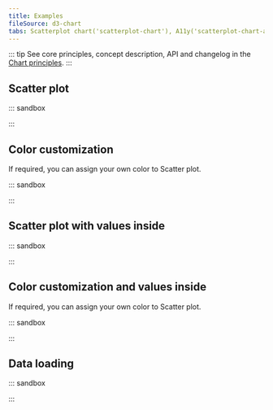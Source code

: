 ```yaml
---
title: Examples
fileSource: d3-chart
tabs: Scatterplot chart('scatterplot-chart'), A11y('scatterplot-chart-a11y'), API('scatterplot-chart-api'), Examples('scatterplot-chart-d3-code'), Changelog('d3-chart-changelog')
---
```


::: tip
See core principles, concept description, API and changelog in the [Chart principles](/data-display/d3-chart/).
:::

## Scatter plot

::: sandbox

<script lang="tsx">
import React from 'react';
import { Plot, ScatterPlot, XAxis, YAxis, minMax } from '@semcore/ui/d3-chart';
import { scaleLinear } from 'd3-scale';
import { Text } from '@semcore/ui/typography';

const Demo = () => {
  const MARGIN = 40;
  const width = 500;
  const height = 300;

  const xScale = scaleLinear()
    .range([MARGIN, width - MARGIN])
    .domain(minMax(data, 'x'));

  const yScale = scaleLinear()
    .range([height - MARGIN, MARGIN])
    .domain([0, 10]);

  return (
    <Plot scale={[xScale, yScale]} width={width} height={height} data={data}>
      <YAxis>
        <YAxis.Ticks />
        <YAxis.Grid />
      </YAxis>
      <XAxis>
        <XAxis.Ticks />
      </XAxis>
      <ScatterPlot x='x' y='y' />
      <ScatterPlot.Tooltip>
        {({ index }) => {
          return {
            children: (
              <>
                <ScatterPlot.Tooltip.Title>Data</ScatterPlot.Tooltip.Title>
                <Text tag='div'>X axis {data[index].x}</Text>
                <Text tag='div'>Y axis {data[index].y}</Text>
              </>
            ),
          };
        }}
      </ScatterPlot.Tooltip>
    </Plot>
  );
};

const data = Array(20)
  .fill({})
  .map((d, i) => ({
    x: i,
    y: Math.random() * 10,
  }));
</script>

:::

## Color customization

If required, you can assign your own color to Scatter plot.

::: sandbox

<script lang="tsx">
import React from 'react';
import { Plot, ScatterPlot, XAxis, YAxis, minMax } from '@semcore/ui/d3-chart';
import { scaleLinear } from 'd3-scale';
import { Text } from '@semcore/ui/typography';

const Demo = () => {
  const MARGIN = 40;
  const width = 500;
  const height = 300;

  const xScale = scaleLinear()
    .range([MARGIN, width - MARGIN])
    .domain(minMax(data, 'x'));

  const yScale = scaleLinear()
    .range([height - MARGIN, MARGIN])
    .domain([0, 10]);

  return (
    <Plot scale={[xScale, yScale]} width={width} height={height} data={data}>
      <YAxis>
        <YAxis.Ticks />
        <YAxis.Grid />
      </YAxis>
      <XAxis>
        <XAxis.Ticks />
      </XAxis>
      <ScatterPlot x='x' y='y1' color='#2BB3FF' />
      <ScatterPlot x='x' y='y2' color='#59DDAA' />
      <ScatterPlot.Tooltip>
        {({ index, x, y, color }) => {
          return {
            children: (
              <>
                <ScatterPlot.Tooltip.Dot color={color}>Data</ScatterPlot.Tooltip.Dot>
                <Text tag='div'>X axis {data[index][x]}</Text>
                <Text tag='div'>Y axis {data[index][y]}</Text>
              </>
            ),
          };
        }}
      </ScatterPlot.Tooltip>
    </Plot>
  );
};

const data = Array(20)
  .fill({})
  .map((d, i) => ({
    x: i,
    y1: Math.random() * 10,
    y2: Math.random() * 10,
  }));
</script>

:::

## Scatter plot with values inside

::: sandbox

<script lang="tsx">
import React from 'react';
import { Plot, ScatterPlot, XAxis, YAxis, minMax } from '@semcore/ui/d3-chart';
import { scaleLinear } from 'd3-scale';
import { Text } from '@semcore/ui/typography';

const Demo = () => {
  const MARGIN = 40;
  const width = 500;
  const height = 300;

  const xScale = scaleLinear()
    .range([MARGIN, width - MARGIN])
    .domain(minMax(data, 'x'));

  const yScale = scaleLinear()
    .range([height - MARGIN, MARGIN])
    .domain([0, 10]);

  return (
    <Plot scale={[xScale, yScale]} width={width} height={height} data={data}>
      <YAxis>
        <YAxis.Ticks />
        <YAxis.Grid />
      </YAxis>
      <XAxis>
        <XAxis.Ticks />
      </XAxis>
      <ScatterPlot x='x' y='y' value='value' />
      <ScatterPlot.Tooltip>
        {({ index, x, y, value }) => {
          return {
            children: (
              <>
                <ScatterPlot.Tooltip.Title>Data</ScatterPlot.Tooltip.Title>
                <Text tag='div'>X axis {data[index][x]}</Text>
                <Text tag='div'>Y axis {data[index][y]}</Text>
                <Text tag='div'>Value {data[index][value]}</Text>
              </>
            ),
          };
        }}
      </ScatterPlot.Tooltip>
    </Plot>
  );
};

const data = Array(20)
  .fill({})
  .map((d, i) => ({
    x: i,
    y: Math.random() * 10,
    value: i,
  }));
</script>

:::

## Color customization and values inside

If required, you can assign your own color to Scatter plot.

::: sandbox

<script lang="tsx">
import React from 'react';
import { Plot, ScatterPlot, XAxis, YAxis, minMax } from '@semcore/ui/d3-chart';
import { scaleLinear } from 'd3-scale';
import { Text } from '@semcore/ui/typography';

const Demo = () => {
  const MARGIN = 40;
  const width = 500;
  const height = 300;

  const xScale = scaleLinear()
    .range([MARGIN, width - MARGIN])
    .domain(minMax(data, 'x'));

  const yScale = scaleLinear()
    .range([height - MARGIN, MARGIN])
    .domain([0, 10]);

  return (
    <Plot scale={[xScale, yScale]} width={width} height={height} data={data}>
      <YAxis>
        <YAxis.Ticks />
        <YAxis.Grid />
      </YAxis>
      <XAxis>
        <XAxis.Ticks />
      </XAxis>
      <ScatterPlot x='x' y='y1' value='value' color='#2BB3FF' valueColor='#008ff8' />
      <ScatterPlot x='x' y='y2' value='value' color='#59DDAA' valueColor='#00C192' />
      <ScatterPlot.Tooltip>
        {({ index, x, y, value }) => {
          return {
            children: (
              <>
                <ScatterPlot.Tooltip.Title>Data</ScatterPlot.Tooltip.Title>
                <Text tag='div'>X axis {data[index][x]}</Text>
                <Text tag='div'>Y axis {data[index][y]}</Text>
                <Text tag='div'>Value {data[index][value]}</Text>
              </>
            ),
          };
        }}
      </ScatterPlot.Tooltip>
    </Plot>
  );
};

const data = Array(20)
  .fill({})
  .map((d, i) => ({
    x: i,
    y1: Math.random() * 10,
    y2: Math.random() * 10,
    value: i,
  }));
</script>

:::

## Data loading

::: sandbox

<script lang="tsx">
import React from 'react';
import { ScatterPlotChartSkeleton } from '@semcore/ui/skeleton';

const Demo = () => (
  <React.Fragment>
    <ScatterPlotChartSkeleton />
  </React.Fragment>
);
</script>

:::
